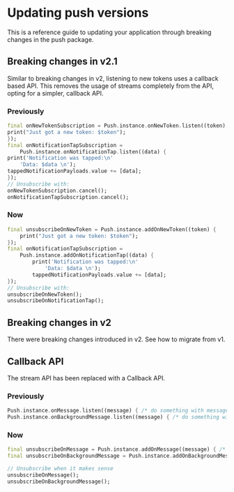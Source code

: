 # Updating push versions

This is a reference guide to updating your application through breaking changes in the push package.

## Breaking changes in v2.1

Similar to breaking changes in v2, listening to new tokens uses a callback based API. This removes the usage of streams completely from the API, opting for a simpler, callback API.

### Previously
```dart
final onNewTokenSubscription = Push.instance.onNewToken.listen((token) {
print("Just got a new token: $token");
});
final onNotificationTapSubscription =
    Push.instance.onNotificationTap.listen((data) {
print('Notification was tapped:\n'
    'Data: $data \n');
tappedNotificationPayloads.value += [data];
});
// Unsubscribe with:
onNewTokenSubscription.cancel();
onNotificationTapSubscription.cancel();
```

### Now
```dart
final unsubscribeOnNewToken = Push.instance.addOnNewToken((token) {
    print("Just got a new token: $token");
});
final onNotificationTapSubscription =
    Push.instance.addOnNotificationTap((data) {
        print('Notification was tapped:\n'
            'Data: $data \n');
        tappedNotificationPayloads.value += [data];
});
// Unsubscribe with:
unsubscribeOnNewToken();
unsubscribeOnNotificationTap();
```

## Breaking changes in v2


There were breaking changes introduced in v2. See how to migrate from v1.

## Callback API

The stream API has been replaced with a Callback API.

### Previously
```dart
Push.instance.onMessage.listen((message) { /* do something with message */ });
Push.instance.onBackgroundMessage.listen((message) { /* do something with message */ });
```

### Now
```dart
final unsubscribeOnMessage = Push.instance.addOnMessage((message) { /* do something with message */ });
final unsubscribeOnBackgroundMessage = Push.instance.addOnBackgroundMessage((message) { /* do something with message */ });

// Unsubscribe when it makes sense
unsubscribeOnMessage();
unsubscribeOnBackgroundMessage();
```